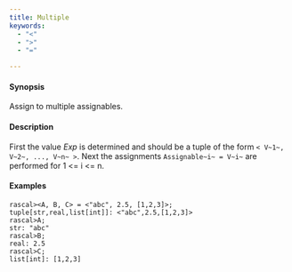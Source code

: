 ```yaml
---
title: Multiple
keywords:
  - "<"
  - ">"
  - "="

---
```


#### Synopsis

Assign to multiple assignables.

#### Description

First the value _Exp_ is determined and should be a tuple of the form `< V~1~, V~2~, ..., V~n~ >`.
Next the assignments `Assignable~i~ = V~i~` are performed for 1 \<= i \<= n.

#### Examples

```rascal-shell 
rascal><A, B, C> = <"abc", 2.5, [1,2,3]>;
tuple[str,real,list[int]]: <"abc",2.5,[1,2,3]>
rascal>A;
str: "abc"
rascal>B;
real: 2.5
rascal>C;
list[int]: [1,2,3]
```

